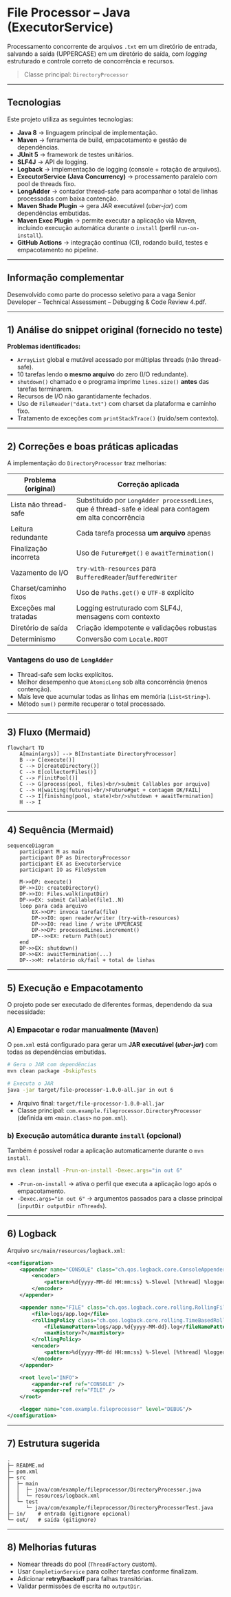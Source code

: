 # File Processor – Java (ExecutorService)

Processamento concorrente de arquivos `.txt` em um diretório de entrada, salvando a saída (UPPERCASE) em um diretório de saída, com _logging_ estruturado e controle correto de concorrência e recursos.

> Classe principal: `DirectoryProcessor` 

---

## Tecnologias

Este projeto utiliza as seguintes tecnologias:

- **Java 8** → linguagem principal de implementação.  
- **Maven** → ferramenta de build, empacotamento e gestão de dependências.  
- **JUnit 5** → framework de testes unitários.  
- **SLF4J** → API de logging.  
- **Logback** → implementação de logging (console + rotação de arquivos).  
- **ExecutorService (Java Concurrency)** → processamento paralelo com pool de threads fixo.  
- **LongAdder** → contador thread-safe para acompanhar o total de linhas processadas com baixa contenção.  
- **Maven Shade Plugin** → gera JAR executável (_uber-jar_) com dependências embutidas.  
- **Maven Exec Plugin** → permite executar a aplicação via Maven, incluindo execução automática durante o `install` (perfil `run-on-install`).  
- **GitHub Actions** → integração contínua (CI), rodando build, testes e empacotamento no pipeline.  

---

## Informação complementar

Desenvolvido como parte do processo seletivo para a vaga Senior Developer – Technical Assessment – Debugging & Code Review 4.pdf.

---

## 1) Análise do snippet original (fornecido no teste)

**Problemas identificados:**
- `ArrayList` global e mutável acessado por múltiplas threads (não thread-safe).  
- 10 tarefas lendo **o mesmo arquivo** do zero (I/O redundante).  
- `shutdown()` chamado e o programa imprime `lines.size()` **antes** das tarefas terminarem.  
- Recursos de I/O não garantidamente fechados.  
- Uso de `FileReader("data.txt")` com charset da plataforma e caminho fixo.  
- Tratamento de exceções com `printStackTrace()` (ruído/sem contexto).  

---

## 2) Correções e boas práticas aplicadas

A implementação do `DirectoryProcessor` traz melhorias:

| Problema (original) | Correção aplicada |
|---------------------|------------------|
| Lista não thread-safe | Substituído por `LongAdder processedLines`, que é thread-safe e ideal para contagem em alta concorrência |
| Leitura redundante | Cada tarefa processa **um arquivo** apenas |
| Finalização incorreta | Uso de `Future#get()` e `awaitTermination()` |
| Vazamento de I/O | `try-with-resources` para `BufferedReader`/`BufferedWriter` |
| Charset/caminho fixos | Uso de `Paths.get()` e `UTF-8` explícito |
| Exceções mal tratadas | Logging estruturado com SLF4J, mensagens com contexto |
| Diretório de saída | Criação idempotente e validações robustas |
| Determinismo | Conversão com `Locale.ROOT` |

### Vantagens do uso de `LongAdder`
- Thread-safe sem locks explícitos.  
- Melhor desempenho que `AtomicLong` sob alta concorrência (menos contenção).  
- Mais leve que acumular todas as linhas em memória (`List<String>`).  
- Método `sum()` permite recuperar o total processado.

---

## 3) Fluxo (Mermaid)

```mermaid
flowchart TD
    A[main(args)] --> B[Instantiate DirectoryProcessor]
    B --> C[execute()]
    C --> D[createDirectory()]
    C --> E[collectorFiles()]
    C --> F[initPool()]
    C --> G[process(pool, files)<br/>submit Callables por arquivo]
    C --> H[waiting(futures)<br/>Future#get + contagem OK/FAIL]
    C --> I[finishing(pool, state)<br/>shutdown + awaitTermination]
    H --> I
```

---

## 4) Sequência (Mermaid)

```mermaid
sequenceDiagram
    participant M as main
    participant DP as DirectoryProcessor
    participant EX as ExecutorService
    participant IO as FileSystem

    M->>DP: execute()
    DP->>IO: createDirectory()
    DP->>IO: Files.walk(inputDir)
    DP->>EX: submit Callable(file1..N)
    loop para cada arquivo
        EX->>DP: invoca tarefa(file)
        DP->>IO: open reader/writer (try-with-resources)
        DP->>IO: read line / write UPPERCASE
        DP->>DP: processedLines.increment()
        DP-->>EX: return Path(out)
    end
    DP->>EX: shutdown()
    DP->>EX: awaitTermination(...)
    DP-->>M: relatório ok/fail + total de linhas
```

---

## 5) Execução e Empacotamento

O projeto pode ser executado de diferentes formas, dependendo da sua necessidade:

### A) Empacotar e rodar manualmente (Maven)
O `pom.xml` está configurado para gerar um **JAR executável (_uber-jar_)** com todas as dependências embutidas.

```bash
# Gera o JAR com dependências
mvn clean package -DskipTests

# Executa o JAR
java -jar target/file-processor-1.0.0-all.jar in out 6
```

- Arquivo final: `target/file-processor-1.0.0-all.jar`  
- Classe principal: `com.example.fileprocessor.DirectoryProcessor` (definida em `<main.class>` no `pom.xml`).  

### b) Execução automática durante `install` (opcional)
Também é possível rodar a aplicação automaticamente durante o `mvn install`.

```bash
mvn clean install -Prun-on-install -Dexec.args="in out 6"
```

- `-Prun-on-install` → ativa o perfil que executa a aplicação logo após o empacotamento.  
- `-Dexec.args="in out 6"` → argumentos passados para a classe principal (`inputDir outputDir nThreads`).  

---

## 6) Logback

Arquivo `src/main/resources/logback.xml`:

```xml
<configuration>
    <appender name="CONSOLE" class="ch.qos.logback.core.ConsoleAppender">
        <encoder>
            <pattern>%d{yyyy-MM-dd HH:mm:ss} %-5level [%thread] %logger{36} - %msg%n</pattern>
        </encoder>
    </appender>

    <appender name="FILE" class="ch.qos.logback.core.rolling.RollingFileAppender">
        <file>logs/app.log</file>
        <rollingPolicy class="ch.qos.logback.core.rolling.TimeBasedRollingPolicy">
            <fileNamePattern>logs/app.%d{yyyy-MM-dd}.log</fileNamePattern>
            <maxHistory>7</maxHistory>
        </rollingPolicy>
        <encoder>
            <pattern>%d{yyyy-MM-dd HH:mm:ss} %-5level [%thread] %logger{36} - %msg%n</pattern>
        </encoder>
    </appender>

    <root level="INFO">
        <appender-ref ref="CONSOLE" />
        <appender-ref ref="FILE" />
    </root>

    <logger name="com.example.fileprocessor" level="DEBUG"/>
</configuration>
```

---

## 7) Estrutura sugerida

```
.
├─ README.md
├─ pom.xml
├─ src
│  ├─ main
│  │  ├─ java/com/example/fileprocessor/DirectoryProcessor.java
│  │  └─ resources/logback.xml
│  └─ test
│     └─ java/com/example/fileprocessor/DirectoryProcessorTest.java
├─ in/    # entrada (gitignore opcional)
└─ out/   # saída (gitignore)
```

---

## 8) Melhorias futuras

- Nomear threads do pool (`ThreadFactory` custom).  
- Usar `CompletionService` para colher tarefas conforme finalizam.  
- Adicionar **retry/backoff** para falhas transitórias.  
- Validar permissões de escrita no `outputDir`.  
